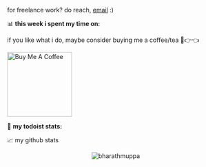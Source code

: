 for freelance work? do reach, [email](mailto:bharathmuppa@gmail.com) :)

📊 **this week i spent my time on:**
<!--START_SECTION:waka-->

<!--END_SECTION:waka-->

if you like what i do, maybe consider buying me a coffee/tea 🥺👉👈

<a href="https://www.buymeacoffee.com/bharathmuppa" target="_blank"><img src="https://cdn.buymeacoffee.com/buttons/v2/default-red.png" alt="Buy Me A Coffee" width="150" ></a>

🚧 **my todoist stats:**
<!-- TODO-IST:START -->

<!-- TODO-IST:END -->


📈 my github stats

<p align="center"> <img src="https://github-readme-stats.vercel.app/api?username=bharathmuppa&show_icons=true&theme=gotham" alt="bharathmuppa" />